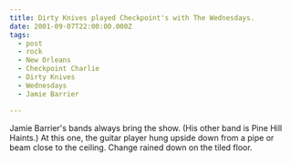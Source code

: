 ```yaml
---
title: Dirty Knives played Checkpoint's with The Wednesdays.
date: 2001-09-07T22:00:00.000Z
tags:
  - post 
  - rock
  - New Orleans
  - Checkpoint Charlie
  - Dirty Knives
  - Wednesdays
  - Jamie Barrier

---
```


Jamie Barrier's bands always bring the show. (His other band is Pine Hill Haints.) At this one, the guitar player hung upside down from a pipe or beam close to the ceiling. Change rained down on the tiled floor.